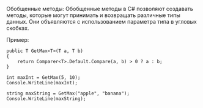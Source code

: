 Обобщенные методы:
Обобщенные методы в C# позволяют создавать методы, 
которые могут принимать и возвращать различные типы данных. 
Они объявляются с использованием параметра типа в угловых скобках.

Пример:

```
public T GetMax<T>(T a, T b)
{
    return Comparer<T>.Default.Compare(a, b) > 0 ? a : b;
}

int maxInt = GetMax(5, 10);
Console.WriteLine(maxInt);

string maxString = GetMax("apple", "banana");
Console.WriteLine(maxString);
```
